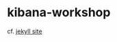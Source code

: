 kibana-workshop
===============
cf. <a href="http://xebia-france.github.io/workshop-kibana/">jekyll site</a>
